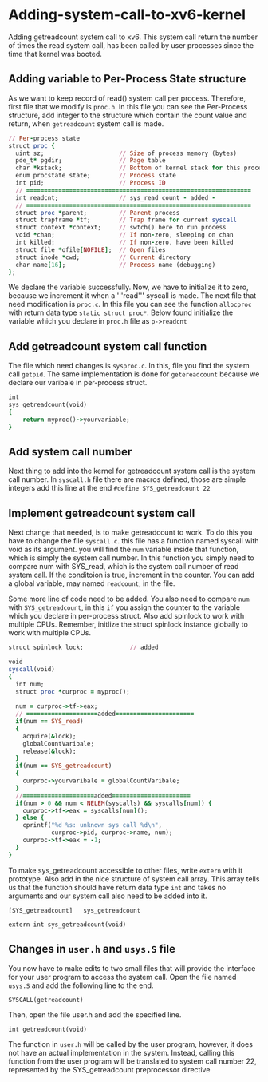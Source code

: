 # Adding-system-call-to-xv6-kernel
Adding getreadcount system call to xv6. This system call return the number of times the read system call, has been called by user processes since the time that kernel was booted.

## Adding variable to Per-Process State structure
As we want to keep record of read() system call per process. Therefore, first file that we modify is ```proc.h```. In this file you can see the Per-Process structure, add integer to the structure which contain the count value and return, when ```getreadcount``` system call is made.

```ruby
// Per-process state
struct proc {
  uint sz;                     // Size of process memory (bytes)
  pde_t* pgdir;                // Page table
  char *kstack;                // Bottom of kernel stack for this process
  enum procstate state;        // Process state
  int pid;                     // Process ID
  // ===============================================================
  int readcnt;                 // sys_read count - added -
  // ===============================================================
  struct proc *parent;         // Parent process
  struct trapframe *tf;        // Trap frame for current syscall
  struct context *context;     // swtch() here to run process
  void *chan;                  // If non-zero, sleeping on chan
  int killed;                  // If non-zero, have been killed
  struct file *ofile[NOFILE];  // Open files
  struct inode *cwd;           // Current directory
  char name[16];               // Process name (debugging)
};
```

We declare the variable successfully. Now, we have to initialize it to zero, because we increment it when a '''read''' syscall is made. The next file that need modification is ```proc.c```. In this file you can see the function ```allocproc``` with return data type ```static struct proc*```. Below found initialize the variable which you declare in ```proc.h``` file as ```p->readcnt```

## Add getreadcount system call function
The file which need changes is ```sysproc.c```. In this, file you find the system call ```getpid```. The same implementation is done for ```getereadcount``` because we declare our varibale in per-process struct.
```ruby
int
sys_getreadcount(void)
{
    return myproc()->yourvariable;
}
```

## Add system call number
Next thing to add into the kernel for getreadcount system call is the system call number. In ```syscall.h``` file there are macros defined, those are simple integers add this line at the end ```#define SYS_getreadcount 22```

## Implement getreadcount system call
Next change that needed, is to make getreadcount to work. To do this you have to change the file ```syscall.c```. this file has a function named syscall with void as its argument. you will find the ```num``` variable inside that function, which is simply the system call number. In this function you simply need to compare num with SYS_read, which is the system call number of read system call. If the conditoion is true, increment in the counter. You can add a global variable, may named ```readcount```, in the file. 

Some more line of code need to be added. You also need to compare ```num``` with ```SYS_getreadcount```, in this ```if``` you assign the counter to the variable which you declare in per-process struct. Also add spinlock to work with multiple CPUs. Remember, initlize the struct spinlock instance globally to work with multiple CPUs.

```ruby
struct spinlock lock;             // added
```

```ruby
void
syscall(void)
{
  int num;
  struct proc *curproc = myproc();
  
  num = curproc->tf->eax;
  // ====================added======================
  if(num == SYS_read)
  {
    acquire(&lock);
    globalCountVaribale;
    release(&lock);
  }
  if(num == SYS_getreadcount)
  {
    curproc->yourvaribale = globalCountVaribale;
  }
  //====================added======================
  if(num > 0 && num < NELEM(syscalls) && syscalls[num]) {
    curproc->tf->eax = syscalls[num]();
  } else {
    cprintf("%d %s: unknown sys call %d\n",
            curproc->pid, curproc->name, num);
    curproc->tf->eax = -1;
  }
}

```

To make sys_getreadcount accessible to other files, write ```extern``` with it prototype. Also add in the nice structure of system call array. This array tells us that the function should have return data type ```int``` and takes no arguments and our system call also need to be added into it.

``` [SYS_getreadcount]   sys_getreadcount ```

``` extern int sys_getreadcount(void) ```

## Changes in ```user.h``` and ```usys.S``` file
You now have to make edits to two small files that will provide the interface for your user program to access the system call. Open the file named ```usys.S``` and add the following line to the end. 

```SYSCALL(getreadcount)```

Then, open the file user.h and add the specified line. 

```int getreadcount(void)```

The function in ```user.h``` will be called by the user program, however, it does not have an actual implementation in the system. Instead, calling this function from the user program will be translated to system call number 22, represented by the SYS_getreadcount preprocessor directive

